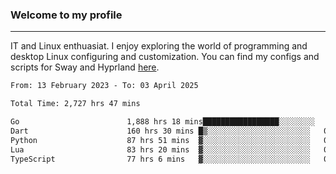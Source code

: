 ### Welcome to my profile

---

IT and Linux enthuasiat. I enjoy exploring the world of programming and desktop Linux configuring and customization. You can find my configs and scripts for Sway and Hyprland [here](https://github.com/uroborosq/mess-of-linux-configurations).

<!-- <div display="block">
 	<img align="left" width="48%" alt="isocalendar" src=".github/metrics/isocalendar_metrics.svg" />
	<img align="center" width="48%" alt="contributions" src=".github/metrics/contributions_metrics.svg" />
	<img align="center" alt="languages" src=".github/metrics/languages_metrics.svg" />
</div> -->

<!-- ![](https://komarev.com/ghpvc/?username=uroborosq&color=success&style=flat-square) -->
<!-- [](https://img.shields.io/github/last-commit/uroborosq/uroborosq?label=Profile%20updated&style=flat-square) -->

<!--START_SECTION:waka-->

```txt
From: 13 February 2023 - To: 03 April 2025

Total Time: 2,727 hrs 47 mins

Go                        1,888 hrs 18 mins█████████████████░░░░░░░░   68.60 %
Dart                      160 hrs 30 mins █▒░░░░░░░░░░░░░░░░░░░░░░░   05.83 %
Python                    87 hrs 51 mins  ▓░░░░░░░░░░░░░░░░░░░░░░░░   03.19 %
Lua                       83 hrs 20 mins  ▓░░░░░░░░░░░░░░░░░░░░░░░░   03.03 %
TypeScript                77 hrs 6 mins   ▓░░░░░░░░░░░░░░░░░░░░░░░░   02.80 %
```

<!--END_SECTION:waka-->
